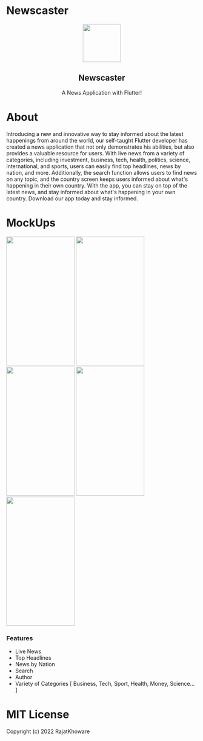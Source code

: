 # Newscaster
<p align="center">
 <img width="100px" src="https://play-lh.googleusercontent.com/q0TPfloZJnXSXrJzf-zrw8ej5oiszWZOov55owCkNy5NBS_DXo6pGnd4UalidZn1yqI=w240-h480-rw" align="center" alt="" />
 <h2 align="center">Newscaster</h2>
 <p align="center">A News Application with Flutter!</p>
</p>

# About
Introducing a new and innovative way to stay informed about the latest happenings from around the world, our self-taught Flutter developer has created a news application that not only demonstrates his abilities, but also provides a valuable resource for users. With live news from a variety of categories, including investment, business, tech, health, politics, science, international, and sports, users can easily find top headlines, news by nation, and more. Additionally, the search function allows users to find news on any topic, and the country screen keeps users informed about what's happening in their own country. With the app, you can stay on top of the latest news, and stay informed about what's happening in your own country. Download our app today and stay informed.

# MockUps
<div class="row">
<img src="https://play-lh.googleusercontent.com/nguP4Lc6cKiAvS9YufTEkqqCJPTXRGp4qI18rQH8KFDiecp-K4R3sbH4MbXk2tSHKRY=w526-h296-rw" width="180" height="340">
<img src="https://play-lh.googleusercontent.com/pxXfnLT6AU83en0AhIfovzFqQz3P6lXDJDj485W3pfdSEHadAz3ptMXoGoNpBOdNvFRg=w526-h296-rw" width="180" height="340">
<img src="https://play-lh.googleusercontent.com/Cs39pY2rHowYKPr6-0x85rtyxGsFyoiQ8lcolWUiNWv8PAEvLkgJHkRwJ8r9qTCp6yk=w526-h296-rw" width="180" height="340">
<img src="https://play-lh.googleusercontent.com/dpAc59OXVZdufmUD2A86mfcwm2x63jYTahlk4zHpZio__laG2ORGv9oKmYPuJbAoz1w=w526-h296-rw" width="180" height="340">
<img src="https://play-lh.googleusercontent.com/eA5iHf6EIkJGfxNWvgxQ0dHGRiVgc_5XuLQfwtfx7HaEyls50aTbacG2WtHXW6V7Hgg=w526-h296-rw" width="180" height="340">
</div>

### Features
- Live News 
- Top Headlines
- News by Nation
- Search
- Author
- Variety of Categories [ Business, Tech, Sport, Health, Money, Science... ]

# MIT License

Copyright (c) 2022 RajatKhoware

